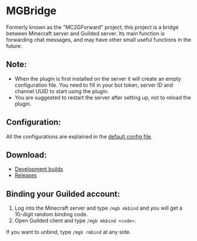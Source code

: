 # MGBridge
Formerly known as the "MC2GForward" project, this project is a bridge between Minecraft server and Guilded server.
Its main function is forwarding chat messages, and may have other small useful functions in the future.
## Note:
- When the plugin is first installed on the server it will create an empty configuration file.
You need to fill in your bot token, server ID and channel UUID to start using the plugin.
- You are suggested to restart the server after setting up, not to reload the plugin.
## Configuration:
All the configurations are explained in the [default config file](https://github.com/MCUmbrella/MGBridge/blob/main/src/main/resources/config.yml).
## Download:
- [Development builds](https://github.com/MCUmbrella/MGBridge/actions/workflows/maven.yml)
- [Releases](https://github.com/MCUmbrella/MGBridge/releases)
## Binding your Guilded account:
1. Log into the Minecraft server and type `/mgb mkbind` and you will get a 10-digit random binding code.
2. Open Guilded client and type `/mgb mkbind <code>`.

If you want to unbind, type `/mgb rmbind` at any side.
